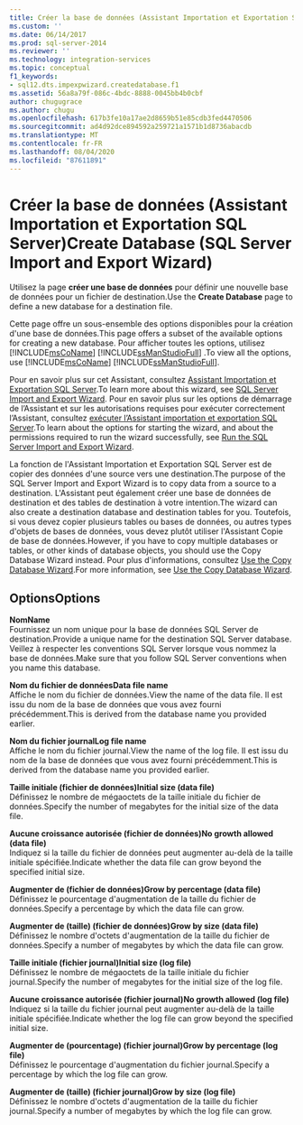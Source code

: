 ```yaml
---
title: Créer la base de données (Assistant Importation et Exportation SQL Server) | Microsoft Docs
ms.custom: ''
ms.date: 06/14/2017
ms.prod: sql-server-2014
ms.reviewer: ''
ms.technology: integration-services
ms.topic: conceptual
f1_keywords:
- sql12.dts.impexpwizard.createdatabase.f1
ms.assetid: 56a8a79f-086c-4bdc-8888-0045bb4b0cbf
author: chugugrace
ms.author: chugu
ms.openlocfilehash: 617b3fe10a17ae2d8659b51e85cdb3fed4470506
ms.sourcegitcommit: ad4d92dce894592a259721a1571b1d8736abacdb
ms.translationtype: MT
ms.contentlocale: fr-FR
ms.lasthandoff: 08/04/2020
ms.locfileid: "87611891"
---
```

# <a name="create-database-sql-server-import-and-export-wizard"></a><span data-ttu-id="940e4-102">Créer la base de données (Assistant Importation et Exportation SQL Server)</span><span class="sxs-lookup"><span data-stu-id="940e4-102">Create Database (SQL Server Import and Export Wizard)</span></span>
  <span data-ttu-id="940e4-103">Utilisez la page **créer une base de données** pour définir une nouvelle base de données pour un fichier de destination.</span><span class="sxs-lookup"><span data-stu-id="940e4-103">Use the **Create Database** page to define a new database for a destination file.</span></span>  
  
 <span data-ttu-id="940e4-104">Cette page offre un sous-ensemble des options disponibles pour la création d'une base de données.</span><span class="sxs-lookup"><span data-stu-id="940e4-104">This page offers a subset of the available options for creating a new database.</span></span> <span data-ttu-id="940e4-105">Pour afficher toutes les options, utilisez [!INCLUDE[msCoName](../../includes/msconame-md.md)] [!INCLUDE[ssManStudioFull](../../includes/ssmanstudiofull-md.md)] .</span><span class="sxs-lookup"><span data-stu-id="940e4-105">To view all the options, use [!INCLUDE[msCoName](../../includes/msconame-md.md)] [!INCLUDE[ssManStudioFull](../../includes/ssmanstudiofull-md.md)].</span></span>  
  
 <span data-ttu-id="940e4-106">Pour en savoir plus sur cet Assistant, consultez [Assistant Importation et Exportation SQL Server](import-and-export-data-with-the-sql-server-import-and-export-wizard.md).</span><span class="sxs-lookup"><span data-stu-id="940e4-106">To learn more about this wizard, see [SQL Server Import and Export Wizard](import-and-export-data-with-the-sql-server-import-and-export-wizard.md).</span></span> <span data-ttu-id="940e4-107">Pour en savoir plus sur les options de démarrage de l’Assistant et sur les autorisations requises pour exécuter correctement l’Assistant, consultez [exécuter l’Assistant importation et exportation SQL Server](start-the-sql-server-import-and-export-wizard.md).</span><span class="sxs-lookup"><span data-stu-id="940e4-107">To learn about the options for starting the wizard, and about the permissions required to run the wizard successfully, see [Run the SQL Server Import and Export Wizard](start-the-sql-server-import-and-export-wizard.md).</span></span>  
  
 <span data-ttu-id="940e4-108">La fonction de l'Assistant Importation et Exportation SQL Server est de copier des données d'une source vers une destination.</span><span class="sxs-lookup"><span data-stu-id="940e4-108">The purpose of the SQL Server Import and Export Wizard is to copy data from a source to a destination.</span></span> <span data-ttu-id="940e4-109">L'Assistant peut également créer une base de données de destination et des tables de destination à votre intention.</span><span class="sxs-lookup"><span data-stu-id="940e4-109">The wizard can also create a destination database and destination tables for you.</span></span> <span data-ttu-id="940e4-110">Toutefois, si vous devez copier plusieurs tables ou bases de données, ou autres types d'objets de bases de données, vous devez plutôt utiliser l'Assistant Copie de base de données.</span><span class="sxs-lookup"><span data-stu-id="940e4-110">However, if you have to copy multiple databases or tables, or other kinds of database objects, you should use the Copy Database Wizard instead.</span></span> <span data-ttu-id="940e4-111">Pour plus d'informations, consultez [Use the Copy Database Wizard](../../relational-databases/databases/use-the-copy-database-wizard.md).</span><span class="sxs-lookup"><span data-stu-id="940e4-111">For more information, see [Use the Copy Database Wizard](../../relational-databases/databases/use-the-copy-database-wizard.md).</span></span>  
  
## <a name="options"></a><span data-ttu-id="940e4-112">Options</span><span class="sxs-lookup"><span data-stu-id="940e4-112">Options</span></span>  
 <span data-ttu-id="940e4-113">**Nom**</span><span class="sxs-lookup"><span data-stu-id="940e4-113">**Name**</span></span>  
 <span data-ttu-id="940e4-114">Fournissez un nom unique pour la base de données SQL Server de destination.</span><span class="sxs-lookup"><span data-stu-id="940e4-114">Provide a unique name for the destination SQL Server database.</span></span> <span data-ttu-id="940e4-115">Veillez à respecter les conventions SQL Server lorsque vous nommez la base de données.</span><span class="sxs-lookup"><span data-stu-id="940e4-115">Make sure that you follow SQL Server conventions when you name this database.</span></span>  
  
 <span data-ttu-id="940e4-116">**Nom du fichier de données**</span><span class="sxs-lookup"><span data-stu-id="940e4-116">**Data file name**</span></span>  
 <span data-ttu-id="940e4-117">Affiche le nom du fichier de données.</span><span class="sxs-lookup"><span data-stu-id="940e4-117">View the name of the data file.</span></span> <span data-ttu-id="940e4-118">Il est issu du nom de la base de données que vous avez fourni précédemment.</span><span class="sxs-lookup"><span data-stu-id="940e4-118">This is derived from the database name you provided earlier.</span></span>  
  
 <span data-ttu-id="940e4-119">**Nom du fichier journal**</span><span class="sxs-lookup"><span data-stu-id="940e4-119">**Log file name**</span></span>  
 <span data-ttu-id="940e4-120">Affiche le nom du fichier journal.</span><span class="sxs-lookup"><span data-stu-id="940e4-120">View the name of the log file.</span></span> <span data-ttu-id="940e4-121">Il est issu du nom de la base de données que vous avez fourni précédemment.</span><span class="sxs-lookup"><span data-stu-id="940e4-121">This is derived from the database name you provided earlier.</span></span>  
  
 <span data-ttu-id="940e4-122">**Taille initiale (fichier de données)**</span><span class="sxs-lookup"><span data-stu-id="940e4-122">**Initial size (data file)**</span></span>  
 <span data-ttu-id="940e4-123">Définissez le nombre de mégaoctets de la taille initiale du fichier de données.</span><span class="sxs-lookup"><span data-stu-id="940e4-123">Specify the number of megabytes for the initial size of the data file.</span></span>  
  
 <span data-ttu-id="940e4-124">**Aucune croissance autorisée (fichier de données)**</span><span class="sxs-lookup"><span data-stu-id="940e4-124">**No growth allowed (data file)**</span></span>  
 <span data-ttu-id="940e4-125">Indiquez si la taille du fichier de données peut augmenter au-delà de la taille initiale spécifiée.</span><span class="sxs-lookup"><span data-stu-id="940e4-125">Indicate whether the data file can grow beyond the specified initial size.</span></span>  
  
 <span data-ttu-id="940e4-126">**Augmenter de (fichier de données)**</span><span class="sxs-lookup"><span data-stu-id="940e4-126">**Grow by percentage (data file)**</span></span>  
 <span data-ttu-id="940e4-127">Définissez le pourcentage d'augmentation de la taille du fichier de données.</span><span class="sxs-lookup"><span data-stu-id="940e4-127">Specify a percentage by which the data file can grow.</span></span>  
  
 <span data-ttu-id="940e4-128">**Augmenter de (taille) (fichier de données)**</span><span class="sxs-lookup"><span data-stu-id="940e4-128">**Grow by size (data file)**</span></span>  
 <span data-ttu-id="940e4-129">Définissez le nombre d'octets d'augmentation de la taille du fichier de données.</span><span class="sxs-lookup"><span data-stu-id="940e4-129">Specify a number of megabytes by which the data file can grow.</span></span>  
  
 <span data-ttu-id="940e4-130">**Taille initiale (fichier journal)**</span><span class="sxs-lookup"><span data-stu-id="940e4-130">**Initial size (log file)**</span></span>  
 <span data-ttu-id="940e4-131">Définissez le nombre de mégaoctets de la taille initiale du fichier journal.</span><span class="sxs-lookup"><span data-stu-id="940e4-131">Specify the number of megabytes for the initial size of the log file.</span></span>  
  
 <span data-ttu-id="940e4-132">**Aucune croissance autorisée (fichier journal)**</span><span class="sxs-lookup"><span data-stu-id="940e4-132">**No growth allowed (log file)**</span></span>  
 <span data-ttu-id="940e4-133">Indiquez si la taille du fichier journal peut augmenter au-delà de la taille initiale spécifiée.</span><span class="sxs-lookup"><span data-stu-id="940e4-133">Indicate whether the log file can grow beyond the specified initial size.</span></span>  
  
 <span data-ttu-id="940e4-134">**Augmenter de (pourcentage) (fichier journal)**</span><span class="sxs-lookup"><span data-stu-id="940e4-134">**Grow by percentage (log file)**</span></span>  
 <span data-ttu-id="940e4-135">Définissez le pourcentage d'augmentation du fichier journal.</span><span class="sxs-lookup"><span data-stu-id="940e4-135">Specify a percentage by which the log file can grow.</span></span>  
  
 <span data-ttu-id="940e4-136">**Augmenter de (taille) (fichier journal)**</span><span class="sxs-lookup"><span data-stu-id="940e4-136">**Grow by size (log file)**</span></span>  
 <span data-ttu-id="940e4-137">Définissez le nombre d'octets d'augmentation de la taille du fichier journal.</span><span class="sxs-lookup"><span data-stu-id="940e4-137">Specify a number of megabytes by which the log file can grow.</span></span>  
  
  
